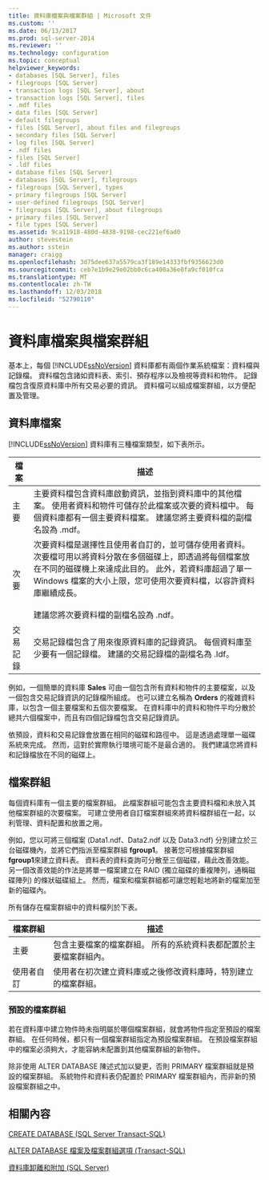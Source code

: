 ```yaml
---
title: 資料庫檔案與檔案群組 | Microsoft 文件
ms.custom: ''
ms.date: 06/13/2017
ms.prod: sql-server-2014
ms.reviewer: ''
ms.technology: configuration
ms.topic: conceptual
helpviewer_keywords:
- databases [SQL Server], files
- filegroups [SQL Server]
- transaction logs [SQL Server], about
- transaction logs [SQL Server], files
- .mdf files
- data files [SQL Server]
- default filegroups
- files [SQL Server], about files and filegroups
- secondary files [SQL Server]
- log files [SQL Server]
- .ndf files
- files [SQL Server]
- .ldf files
- database files [SQL Server]
- databases [SQL Server], filegroups
- filegroups [SQL Server], types
- primary filegroups [SQL Server]
- user-defined filegroups [SQL Server]
- filegroups [SQL Server], about filegroups
- primary files [SQL Server]
- file types [SQL Server]
ms.assetid: 9ca11918-480d-4838-9198-cec221ef6ad0
author: stevestein
ms.author: sstein
manager: craigg
ms.openlocfilehash: 3d75dee637a5579ca3f189e14333fbf9356623d0
ms.sourcegitcommit: ceb7e1b9e29e02bb0c6ca400a36e0fa9cf010fca
ms.translationtype: MT
ms.contentlocale: zh-TW
ms.lasthandoff: 12/03/2018
ms.locfileid: "52790110"
---
```

# <a name="database-files-and-filegroups"></a>資料庫檔案與檔案群組
  基本上，每個 [!INCLUDE[ssNoVersion](../../includes/ssnoversion-md.md)] 資料庫都有兩個作業系統檔案：資料檔與記錄檔。 資料檔包含諸如資料表、索引、預存程序以及檢視等資料和物件。 記錄檔包含復原資料庫中所有交易必要的資訊。 資料檔可以組成檔案群組，以方便配置及管理。  
  
## <a name="database-files"></a>資料庫檔案  
 [!INCLUDE[ssNoVersion](../../includes/ssnoversion-md.md)] 資料庫有三種檔案類型，如下表所示。  
  
|檔案|描述|  
|----------|-----------------|  
|主要|主要資料檔包含資料庫啟動資訊，並指到資料庫中的其他檔案。 使用者資料和物件可儲存於此檔案或次要的資料檔中。 每個資料庫都有一個主要資料檔案。 建議您將主要資料檔的副檔名設為 .mdf。|  
|次要|次要資料檔是選擇性且使用者自訂的，並可儲存使用者資料。 次要檔可用以將資料分散在多個磁碟上，即透過將每個檔案放在不同的磁碟機上來達成此目的。 此外，若資料庫超過了單一 Windows 檔案的大小上限，您可使用次要資料檔，以容許資料庫繼續成長。<br /><br /> 建議您將次要資料檔的副檔名設為 .ndf。|  
|交易記錄|交易記錄檔包含了用來復原資料庫的記錄資訊。 每個資料庫至少要有一個記錄檔。 建議的交易記錄檔的副檔名為 .ldf。|  
  
 例如，一個簡單的資料庫 **Sales** 可由一個包含所有資料和物件的主要檔案，以及一個包含交易記錄資訊的記錄檔所組成。 也可以建立名稱為 **Orders** 的複雜資料庫，以包含一個主要檔案和五個次要檔案。 在資料庫中的資料和物件平均分散於總共六個檔案中，而且有四個記錄檔包含交易記錄資訊。  
  
 依預設，資料和交易記錄會放置在相同的磁碟和路徑中。 這是透過處理單一磁碟系統來完成。 然而，這對於實際執行環境可能不是最合適的。 我們建議您將資料和記錄檔放在不同的磁碟上。  
  
## <a name="filegroups"></a>檔案群組  
 每個資料庫有一個主要的檔案群組。 此檔案群組可能包含主要資料檔和未放入其他檔案群組的次要檔案。 可建立使用者自訂檔案群組來將資料檔群組在一起，以利管理、資料配置和放置之用。  
  
 例如，您以可將三個檔案 (Data1.ndf、Data2.ndf 以及 Data3.ndf) 分別建立於三台磁碟機內，並將它們指派至檔案群組 **fgroup1**。 接著您可根據檔案群組 **fgroup1**來建立資料表。 資料表的資料查詢可分散至三個磁碟，藉此改善效能。 另一個改善效能的作法是將單一檔案建立在 RAID (獨立磁碟的重複陣列，通稱磁碟陣列) 的條狀磁碟組上。 然而，檔案和檔案群組都可讓您輕鬆地將新的檔案加至新的磁碟內。  
  
 所有儲存在檔案群組中的資料檔列於下表。  
  
|檔案群組|描述|  
|---------------|-----------------|  
|主要|包含主要檔案的檔案群組。 所有的系統資料表都配置於主要檔案群組內。|  
|使用者自訂|使用者在初次建立資料庫或之後修改資料庫時，特別建立的檔案群組。|  
  
### <a name="default-filegroup"></a>預設的檔案群組  
 若在資料庫中建立物件時未指明屬於哪個檔案群組，就會將物件指定至預設的檔案群組。 在任何時候，都只有一個檔案群組指定為預設檔案群組。 在預設檔案群組中的檔案必須夠大，才能容納未配置到其他檔案群組的新物件。  
  
 除非使用 ALTER DATABASE 陳述式加以變更，否則 PRIMARY 檔案群組就是預設的檔案群組。 系統物件和資料表仍配置於 PRIMARY 檔案群組內，而非新的預設檔案群組之中。  
  
## <a name="related-content"></a>相關內容  
 [CREATE DATABASE &#40;SQL Server Transact-SQL&#41;](/sql/t-sql/statements/create-database-sql-server-transact-sql)  
  
 [ALTER DATABASE 檔案及檔案群組選項 &#40;Transact-SQL&#41;](/sql/t-sql/statements/alter-database-transact-sql-file-and-filegroup-options)  
  
 [資料庫卸離和附加 &#40;SQL Server&#41;](database-detach-and-attach-sql-server.md)  
  
  
